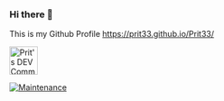 ### Hi there 👋

This is my Github Profile 
https://prit33.github.io/Prit33/


<a href="https://dev.to/prit33">
  <img src="https://d2fltix0v2e0sb.cloudfront.net/dev-badge.svg" alt="Prit's DEV Community Profile" height="50" width="50">
</a>

 [![Maintenance](https://img.shields.io/badge/Maintained%3F-yes-green.svg)](https://GitHub.com/Prit33/Web-Dev/commit-activity)

